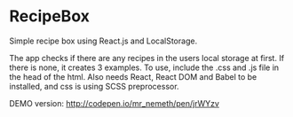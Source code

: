 # RecipeBox
Simple recipe box using React.js and LocalStorage.

The app checks if there are any recipes in the users local storage at first. If there is none, it creates 3 examples.
To use, include the .css and .js file in the head of the html. Also needs React, React DOM and Babel to be installed, and css is using SCSS preprocessor.

DEMO version: http://codepen.io/mr_nemeth/pen/jrWYzv
